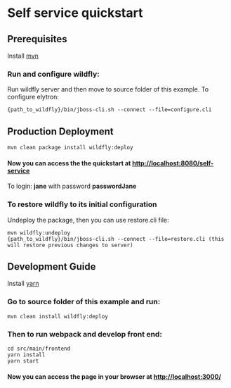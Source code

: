 # Self service quickstart

## Prerequisites

Install [mvn](https://maven.apache.org/)

### Run and configure wildfly:

Run wildfly server and then move to source folder of this example. To configure elytron:
```
{path_to_wildfly}/bin/jboss-cli.sh --connect --file=configure.cli
```

## Production Deployment
```
mvn clean package install wildfly:deploy
```
#### Now you can access the the quickstart at [http://localhost:8080/self-service](http://localhost:8080/self-service) 

To login: **jane** with password **passwordJane**

### To restore wildfly to its initial configuration

Undeploy the package, then you can use restore.cli file:

```
mvn wildfly:undeploy
{path_to_wildfly}/bin/jboss-cli.sh --connect --file=restore.cli (this will restore previous changes to server)
```

## Development Guide

Install [yarn](https://yarnpkg.com/en/)
 
### Go to source folder of this example and run: 
```
mvn clean install wildfly:deploy
```
### Then to run webpack and develop front end:
```
cd src/main/frontend
yarn install
yarn start 
```
#### Now you can access the page in your browser at [http://localhost:3000/](http://localhost:3000/) 
